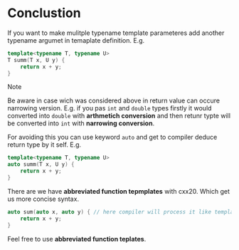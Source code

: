 # Conclustion

If you want to make mulitple typename template parameteres add another typename argumet in temaplate definition. E.g.
```cpp
template<typename T, typename U>
T summ(T x, U y) {
    return x + y;
}
```

> [!note]
> Be aware in case wich was considered above in return value can occure narrowing version. E.g. if you pas `int` and `double` types firstly it would converted into `double` with **arthmetich conversion** and then retunr typte will be converted into `int` with **narrowing conversion**.

For avoiding this you can use keyword `auto` and get to compiler deduce return type by it self. E.g.
```cpp
template<typename T, typename U>
auto summ(T x, U y) {
    return x + y;
}
```

There are we have **abbreviated function tepmplates** with cxx20. Which get us more concise syntax.
```cpp
auto sum(auto x, auto y) { // here compiler will process it like template with multiples types
    return x + y;
}
```
Feel free to use **abbreviated function teplates**.

